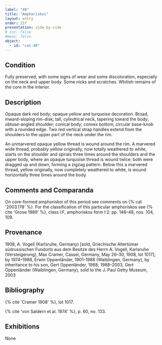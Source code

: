 ```yaml
---
label: "40"
title: "Amphoriskos"
layout: entry
order: 257
presentation: side-by-side
# toc: false
#menu: false 
object:
  - id: "cat-40"
---
```


## Condition

Fully preserved, with some signs of wear and some discoloration, especially on the neck and upper body. Some nicks and scratches. Whitish remains of the core in the interior.

## Description

Opaque dark red body; opaque yellow and turquoise decoration. Broad, inward-sloping rim-disk; tall, cylindrical neck, tapering toward the body; obtuse-angled shoulder; conical body; convex bottom; circular base-knob with a rounded edge. Two red vertical strap handles extend from the shoulders to the upper part of the neck under the rim.

An unmarvered opaque yellow thread is wound around the rim. A marvered wide thread, probably yellow originally, now totally weathered to white, starts on the shoulder and spirals three times around the shoulders and the upper body, where an opaque turquoise thread is wound twice; both were dragged up and down, forming a zigzag pattern. Below this a marvered thread, yellow originally, now completely weathered to white, is wound horizontally three times around the body.

## Comments and Comparanda

On core-formed amphoriskoi of this period see comments on {% cat '2003.178' %}. For the classification of this particular amphoriskos see {% cite 'Grose 1989' %}, class I:F, amphoriskos form I:2: pp. 146–48, nos. 104, 109.

## Provenance

1908, A. Vogell (Karlsruhe, Germany) [sold, Griechische Altertümer südrussischen Fundorts aus dem Besitze des Herrn A. Vogell, Karlsruhe (Versteigerung), Max Cramer, Cassel, Germany, May 26–30, 1908, lot 1017]; by 1974–1988, Erwin Oppenländer, 1901–1988 (Waiblingen, Germany), by inheritance to his son, Gert Oppenländer, 1988; 1988–2003, Gert Oppenländer (Waiblingen, Germany), sold to the J. Paul Getty Museum, 2003

## Bibliography

{% cite 'Cramer 1908' %}, lot 1017.

{% cite 'von Saldern et al. 1974' %}, p. 60, no. 133.

## Exhibitions

None
